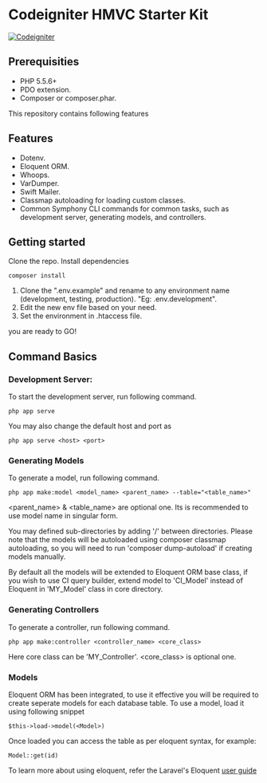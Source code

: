 # Codeigniter HMVC Starter Kit

[![Codeigniter](https://img.shields.io/badge/Codeigniter-v3.1.11-orange.svg)](http://codeigniter.com/)

## Prerequisities
* PHP 5.5.6+
* PDO extension.
* Composer or composer.phar.

This repository contains following features

## Features
* Dotenv.
* Eloquent ORM.
* Whoops.
* VarDumper.
* Swift Mailer.
* Classmap autoloading for loading custom classes.
* Common Symphony CLI commands for common tasks, such as development server, generating models, and controllers.

## Getting started
Clone the repo.
Install dependencies
```
composer install
```

1. Clone the ".env.example" and rename to any environment name (development, testing, production). "Eg: .env.development".
2. Edit the new env file based on your need.
3. Set the environment in .htaccess file.

you are ready to GO!

## Command Basics
### Development Server:
To start the development server, run following command.
```
php app serve
```
You may also change the default host and port as
```
php app serve <host> <port>
```

### Generating Models
To generate a model, run following command.
```
php app make:model <model_name> <parent_name> --table="<table_name>"
```
<parent_name> & <table_name> are optional one. Its is recommended to use model name in singular form.

You may defined sub-directories by adding '/' between directories. Please note that the models will be autoloaded using composer classmap autoloading, so you will need to run 'composer dump-autoload' if creating models manually.

By default all the models will be extended to Eloquent ORM base class, if you wish to use CI query builder, extend model to 'CI_Model' instead of Eloquent in 'MY_Model' class in core directory.

### Generating Controllers
To generate a controller, run following command.
```
php app make:controller <controller_name> <core_class>
```
Here core class can be 'MY_Controller'. <core_class> is optional one.

### Models
Eloquent ORM has been integrated, to use it effective you will be required to create seperate models for each database table. To use a model, load it using following snippet
```
$this->load->model(<Model>)
```
Once loaded you can access the table as per eloquent syntax, for example:
```
Model::get(id)
```
To learn more about using eloquent, refer the Laravel's Eloquent [user guide](https://laravel.com/docs/5.6/eloquent)